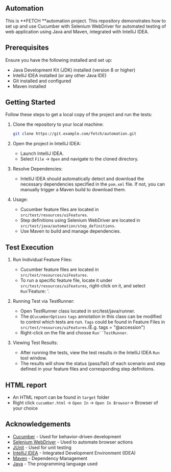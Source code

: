 ## Automation

This is **FETCH **automation project. This repository demonstrates how to set up and use Cucumber with Selenium WebDriver for automated testing of web application using Java and Maven, integrated with IntelliJ IDEA.


## Prerequisites

Ensure you have the following installed and set up:

- Java Development Kit (JDK) installed (version 8 or higher)
- IntelliJ IDEA installed (or any other Java IDE)
- Git installed and configured
- Maven installed


## Getting Started

Follow these steps to get a local copy of the project and run the tests:

1. Clone the repository to your local machine:

   ```bash
   git clone https://git.example.com/fetch/automation.git
   ```

2. Open the project in IntelliJ IDEA:

   - Launch IntelliJ IDEA.
   - Select `File` -> `Open` and navigate to the cloned directory.

3. Resolve Dependencies:

   - IntelliJ IDEA should automatically detect and download the necessary dependencies specified in the `pom.xml` file. If not, you can manually trigger a Maven build to download them.

4. Usage:

   - Cucumber feature files are located in `src/test/resources/uiFeatures`.
   - Step definitions using Selenium WebDriver are located in `src/test/java/automation/step_definitions`.
   - Use Maven to build and manage dependencies.


## Test Execution

1. Run Individual Feature Files:

   - Cucumber feature files are located in `src/test/resources/uiFeatures`.
   - To run a specific feature file, locate it under `src/test/resources/uiFeatures`, right-click on it, and select `Run`'Feature: <name>'.

2. Running Test via TestRunner:

   - Open TestRunner class located in src/test/java/runner.
   - The `@CucumberOptions` `tags` annotation in this class can be modified to control which tests are run. `Tags` could be found in Feature Files in `src/test/resources/uiFeatures`.(E.g. tags = "@accession")
   - Right-click on the file and choose `Run``TestRunner`.

3. Viewing Test Results:

   - After running the tests, view the test results in the IntelliJ IDEA `Run` tool window.
   - The results will show the status (pass/fail) of each scenario and step defined in your feature files and corresponding step definitions.


## HTML report

- An HTML report can be found in `target` folder
- Right click `cucumber.html` -> `Open In` -> `Open In Browser`-> Browser of your choice


## Acknowledgements

- [Cucumber](https://cucumber.io/) - Used for behavior-driven development
- [Selenium WebDriver](https://www.selenium.dev/) - Used to automate browser actions
- [JUnit](https://junit.org/junit5/) - Used for unit testing
- [IntelliJ IDEA](https://www.jetbrains.com/idea/) - Integrated Development Environment (IDEA)
- [Maven](https://maven.apache.org/) - Dependency Management
- [Java](https://www.java.com/) - The programming language used

